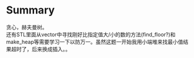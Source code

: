 # Summary
贪心，赫夫曼树。  
还有STL里面从vector中寻找刚好比指定值大/小的数的方法(find_floor?)和make_heap等需要学习一下以防万一。虽然这题一开始我用小端堆来找最小值结果超时了，后来换成插入。。  
